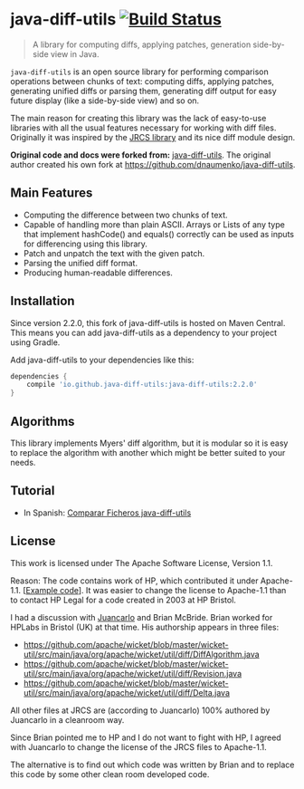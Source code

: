 # java-diff-utils [![Build Status](https://travis-ci.org/java-diff-utils/java-diff-utils.svg?branch=master)](https://travis-ci.org/java-diff-utils/java-diff-utils)

> A library for computing diffs, applying patches, generation side-by-side view in Java.

`java-diff-utils` is an open source library for performing comparison operations between chunks of text: computing diffs, applying patches, generating unified diffs or parsing them, generating diff output for easy future display (like a side-by-side view) and so on.

The main reason for creating this library was the lack of easy-to-use libraries with all the usual features necessary for working with diff files.
Originally it was inspired by the [JRCS library](https://bitbucket.org/apalala/jrcs) and its nice diff module design.

**Original code and docs were forked from:** [java-diff-utils](https://code.google.com/p/java-diff-utils/).
The original author created his own fork at <https://github.com/dnaumenko/java-diff-utils>.

## Main Features

* Computing the difference between two chunks of text.
* Capable of handling more than plain ASCII. Arrays or Lists of any type that implement hashCode() and equals() correctly can be used as inputs for differencing using this library.
* Patch and unpatch the text with the given patch.
* Parsing the unified diff format.
* Producing human-readable differences.

## Installation

Since version 2.2.0, this fork of java-diff-utils is hosted on Maven Central.
This means you can add java-diff-utils as a dependency to your project using Gradle.

Add java-diff-utils to your dependencies like this:

```groovy
dependencies {
    compile 'io.github.java-diff-utils:java-diff-utils:2.2.0'
}
```

## Algorithms

This library implements Myers' diff algorithm, but it is modular so it is easy to replace the algorithm with another which might be better suited to your needs.

## Tutorial

* In Spanish: [Comparar Ficheros java-diff-utils](https://www.adictosaltrabajo.com/tutoriales/comparar-ficheros-java-diff-utils/)

## License

This work is licensed under The Apache Software License, Version 1.1.

Reason: The code contains work of HP, which contributed it under Apache-1.1.
[[Example code](https://github.com/apache/wicket/blob/master/wicket-util/src/main/java/org/apache/wicket/util/diff/Delta.java)].
It was easier to change the license to Apache-1.1 than to contact HP Legal for a code created in 2003 at HP Bristol.

I had a discussion with [Juancarlo](https://bitbucket.org/apalala/) and Brian McBride.
Brian worked for HPLabs in Bristol (UK) at that time. His authorship appears in three files:

- https://github.com/apache/wicket/blob/master/wicket-util/src/main/java/org/apache/wicket/util/diff/DiffAlgorithm.java
- https://github.com/apache/wicket/blob/master/wicket-util/src/main/java/org/apache/wicket/util/diff/Revision.java
- https://github.com/apache/wicket/blob/master/wicket-util/src/main/java/org/apache/wicket/util/diff/Delta.java

All other files at JRCS are (according to Juancarlo) 100% authored by Juancarlo in a cleanroom way.

Since Brian pointed me to HP and I do not want to fight with HP, I agreed with Juancarlo to change the license of the JRCS files to Apache-1.1.

The alternative is to find out which code was written by Brian and to replace this code by some other clean room developed code.
